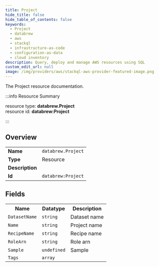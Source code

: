 ```yaml
---
title: Project
hide_title: false
hide_table_of_contents: false
keywords:
  - Project
  - databrew
  - aws
  - stackql
  - infrastructure-as-code
  - configuration-as-data
  - cloud inventory
description: Query, deploy and manage AWS resources using SQL
custom_edit_url: null
image: /img/providers/aws/stackql-aws-provider-featured-image.png
---
```

The Project resource documentation.

:::info Resource Summary

<div class="row">
<div class="providerDocColumn">
<span>resource type:&nbsp;<b>databrew.Project</b></span><br />
<span>resource id:&nbsp;<b>databrew:Project</b></span><br />
</div>
</div>

:::

## Overview
<table><tbody>
<tr><td><b>Name</b></td><td><code>databrew.Project</code></td></tr>
<tr><td><b>Type</b></td><td>Resource</td></tr>
<tr><td><b>Description</b></td><td></td></tr>
<tr><td><b>Id</b></td><td><code>databrew:Project</code></td></tr>
</tbody></table>

## Fields
<table><tbody>
<tr><th>Name</th><th>Datatype</th><th>Description</th></tr>
<tr><td><code>DatasetName</code></td><td><code>string</code></td><td>Dataset name</td></tr><tr><td><code>Name</code></td><td><code>string</code></td><td>Project name</td></tr><tr><td><code>RecipeName</code></td><td><code>string</code></td><td>Recipe name</td></tr><tr><td><code>RoleArn</code></td><td><code>string</code></td><td>Role arn</td></tr><tr><td><code>Sample</code></td><td><code>undefined</code></td><td>Sample</td></tr><tr><td><code>Tags</code></td><td><code>array</code></td><td></td></tr>
</tbody></table>